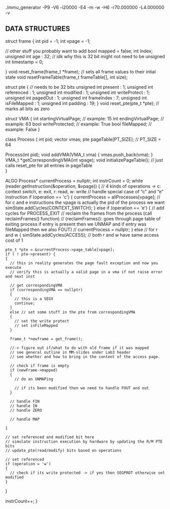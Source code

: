 ./mmu_generator -P9 -V6 -i20000 -E4 -m -w -H6 -r70.000000 -L4.000000 -v



DATA STRUCTURES
---------------
struct frame {
  int pid = -1;
  int vpage = -1;

  // other stuff you probably want to add
  bool mapped = false;
  int index;
  unsigned int age : 32; // idk why this is 32 bit might not need to be
  unsigned int timestamp = 0;

}
void reset_frame(frame_t *frame); // sets all frame values to their intial state
void resetFrameTable(frame_t frameTable[], int size);

struct pte { // needs to be 32 bits
  unsigned int present : 1;
  unsigned int referenced : 1;
  unsigned int modified : 1;
  unsigned int writeProtect : 1;
  unsigned int pagedOut : 1;
  unsigned int frameIndex : 7;
  unsigned int isFileMapped : 1;
  unsigned int padding : 19;
}
void reset_pte(pte_t *pte); // marks all bits as zero

struct VMA {
  int startingVirtualPage; // example: 15
  int endingVirtualPage; // example: 63
  bool writeProtected; // example: True
  bool fileMapped; // example: False
}

class Process {
  int pid;
  vector<VMA> vmas;
  pte pageTable[PT_SIZE]; // PT_SIZE = 64

  Process(int pid);
  void addVMA(VMA_t vma) { vmas.push_back(vma); }
  VMA_t *getCorrespondingVMA(int vpage);
  void initializePageTable(); // just calls reset_pte for all entries in pageTable  
}

ALGO
Process* currentProcess = nullptr;
int instrCount = 0;
while (reader.getInstruction(&operation, &vpage))
{
  // 4 kinds of operations -> c: context switch, e: exit, r: read, w: write
  // handle special case of “c” and “e” instruction
  if (operation == 'c')
  {
    currentProcess = allProcesses[vpage]; // for c and e instructions the vpage is actually the pid of the process we want
    simState.addCycles(CONTEXT_SWITCH);
  }
  else if (operation == 'e')
  {
    // add cycles for PROCESS_EXIT
    // reclaim the frames from the process (call reclaimFrames() function)
    // (reclaimFrames(): goes through page table of exiting process if entry is present then we UNMAP and if entry was fileMapped then we also FOUT)
    // currentProcess = nullptr;
  }
  else // for r and w
  {
    simState.addCycles(ACCESS); // both r and w have same access cost of 1

    pte_t *pte = &currentProcess->page_table[vpage];
    if ( ! pte->present) {
    {
      // this in reality generates the page fault exception and now you execute
      // verify this is actually a valid page in a vma if not raise error and next inst

      // get correspondingVMA
      if (correspondingVMA == nullptr)
      {
        // this is a SEGV
        continue;
      }
      else // set some stuff in the pte from correspondingVMA
      {
        // set the write protect
        // set isFileMapped
      }

      frame_t *newframe = get_frame();

      //-> figure out if/what to do with old frame if it was mapped
      // see general outline in MM-slides under Lab3 header
      // see whether and how to bring in the content of the access page.

      // check if frame is empty
      if (newFrame->mapped)
      {
        // do an UNMAPing

        // if its been modified then we need to handle FOUT and out
      }

      // handle FIN
      // handle IN
      // handle ZERO

      // handle MAP

    }

    // set referenced and modified bit here
    // simulate instruction execution by hardware by updating the R/M PTE bits
    // update_pte(read/modify) bits based on operations

    // set referenced
    if (operation = 'w')
    {
      // check if its write protected -> if yes then SEGPROT otherwise set modified
    }
  }


  instrCount++;
}
